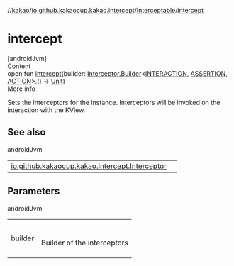 //[kakao](../../../index.md)/[io.github.kakaocup.kakao.intercept](../index.md)/[Interceptable](index.md)/[intercept](intercept.md)



# intercept  
[androidJvm]  
Content  
open fun [intercept](intercept.md)(builder: [Interceptor.Builder](../-interceptor/-builder/index.md)<[INTERACTION](index.md), [ASSERTION](index.md), [ACTION](index.md)>.() -> [Unit](https://kotlinlang.org/api/latest/jvm/stdlib/kotlin/-unit/index.html))  
More info  


Sets the interceptors for the instance. Interceptors will be invoked on the interaction with the KView.



## See also  
  
androidJvm  
  
| | |
|---|---|
| <a name="io.github.kakaocup.kakao.intercept/Interceptable/intercept/#kotlin.Function1[io.github.kakaocup.kakao.intercept.Interceptor.Builder[TypeParam(bounds=[kotlin.Any?]),TypeParam(bounds=[kotlin.Any?]),TypeParam(bounds=[kotlin.Any?])],kotlin.Unit]/PointingToDeclaration/"></a>[io.github.kakaocup.kakao.intercept.Interceptor](../-interceptor/index.md)| <a name="io.github.kakaocup.kakao.intercept/Interceptable/intercept/#kotlin.Function1[io.github.kakaocup.kakao.intercept.Interceptor.Builder[TypeParam(bounds=[kotlin.Any?]),TypeParam(bounds=[kotlin.Any?]),TypeParam(bounds=[kotlin.Any?])],kotlin.Unit]/PointingToDeclaration/"></a>|
  


## Parameters  
  
androidJvm  
  
| | |
|---|---|
| <a name="io.github.kakaocup.kakao.intercept/Interceptable/intercept/#kotlin.Function1[io.github.kakaocup.kakao.intercept.Interceptor.Builder[TypeParam(bounds=[kotlin.Any?]),TypeParam(bounds=[kotlin.Any?]),TypeParam(bounds=[kotlin.Any?])],kotlin.Unit]/PointingToDeclaration/"></a>builder| <a name="io.github.kakaocup.kakao.intercept/Interceptable/intercept/#kotlin.Function1[io.github.kakaocup.kakao.intercept.Interceptor.Builder[TypeParam(bounds=[kotlin.Any?]),TypeParam(bounds=[kotlin.Any?]),TypeParam(bounds=[kotlin.Any?])],kotlin.Unit]/PointingToDeclaration/"></a><br><br>Builder of the interceptors<br><br>|
  
  



